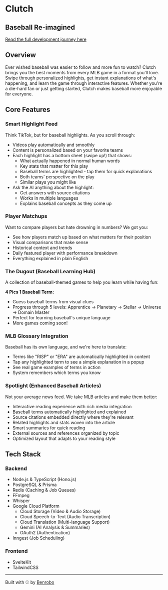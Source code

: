 # Clutch

## Baseball Re-imagined

[Read the full development journey here](journey.md)

## Overview

Ever wished baseball was easier to follow and more fun to watch? Clutch brings you the best moments from every MLB game in a format you'll love. Swipe through personalized highlights, get instant explanations of what's happening, and learn the game through interactive features. Whether you're a die-hard fan or just getting started, Clutch makes baseball more enjoyable for everyone.

## Core Features

### Smart Highlight Feed

Think TikTok, but for baseball highlights. As you scroll through:

- Videos play automatically and smoothly
- Content is personalized based on your favorite teams
- Each highlight has a bottom sheet (swipe up!) that shows:
  - What actually happened in normal human words
  - Key stats that matter for this play
  - Baseball terms are highlighted - tap them for quick explanations
  - Both teams' perspective on the play
  - Similar plays you might like
- Ask the AI anything about the highlight:
  - Get answers with source citations
  - Works in multiple languages
  - Explains baseball concepts as they come up

### Player Matchups

Want to compare players but hate drowning in numbers? We got you:

- See how players match up based on what matters for their position
- Visual comparisons that make sense
- Historical context and trends
- Daily featured player with performance breakdown
- Everything explained in plain English

### The Dugout (Baseball Learning Hub)

A collection of baseball-themed games to help you learn while having fun:

**4 Pics 1 Baseball Term:**

- Guess baseball terms from visual clues
- Progress through 5 levels: Apprentice → Planetary → Stellar → Universe → Domain Master
- Perfect for learning baseball's unique language
- More games coming soon!

### MLB Glossary Integration

Baseball has its own language, and we're here to translate:

- Terms like "RISP" or "ERA" are automatically highlighted in content
- Tap any highlighted term to see a simple explanation in a popup
- See real game examples of terms in action
- System remembers which terms you know

### Spotlight (Enhanced Baseball Articles)

Not your average news feed. We take MLB articles and make them better:

- Interactive reading experience with rich media integration
- Baseball terms automatically highlighted and explained
- Source citations embedded directly where they're relevant
- Related highlights and stats woven into the article
- Smart summaries for quick reading
- External sources and references organized by topic
- Optimized layout that adapts to your reading style

## Tech Stack

### Backend

- Node.js & TypeScript (Hono.js)
- PostgreSQL & Prisma
- Redis (Caching & Job Queues)
- FFmpeg
- Whisper
- Google Cloud Platform
  - Cloud Storage (Video & Audio Storage)
  - Cloud Speech-to-Text (Audio Transcription)
  - Cloud Translation (Multi-language Support)
  - Gemini (AI Analysis & Summaries)
  - OAuth2 (Authentication)
- Inngest (Job Scheduling)

### Frontend

- SvelteKit
- TailwindCSS

---

Built with ⚾️ by [Benrobo](https://github.com/benrobo)
